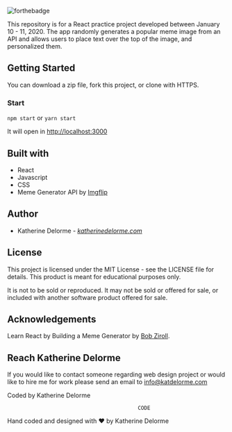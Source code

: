 ![forthebadge](https://forthebadge.com/images/badges/made-with-javascript.svg)

This repository is for a React practice project developed between January 10 - 11, 2020. The app randomly generates a popular meme image from an API and allows users to place text over the top of the image, and personalized them.

## Getting Started
You can download a zip file, fork this project, or clone with HTTPS.

### Start
`npm start` or `yarn start`

It will open in [http://localhost:3000](http://localhost:3000)

## Built with
* React
* Javascript
* CSS
* Meme Generator API by [Imgflip](https://api.imgflip.com/?utm_source=katdelormegithub&utm_medium=github "Imgflip")

## Author
* Katherine Delorme - *[katherinedelorme.com](http://katherinedelorme.com?utm_source=github&utm_medium=repo&utm_campaign=react_meme_generator_readme "Portfolio Website")*

## License
This project is licensed under the MIT License - see the LICENSE file for details. This product is meant for educational purposes only.

It is not to be sold or reproduced. It may not be sold or offered for sale, or included with another software product offered for sale.

## Acknowledgements
Learn React by Building a Meme Generator by [Bob Ziroll](https://www.freecodecamp.org/news/learn-react-by-building-a-meme-generator/?utm_source=katdelormegithub&utm_medium=github "Dave Ceddia").

## Reach Katherine Delorme
If you would like to contact someone regarding web design project or would like to hire me for work please send an email to info@katdelorme.com

Coded by Katherine Delorme


                                              CODE

Hand coded and designed with &hearts; by Katherine Delorme
